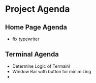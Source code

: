 # Project Agenda

## Home Page Agenda

- fix typewriter

## Terminal Agenda

- Determine Logic of Termainl
- Window Bar with button for minimizing
-
